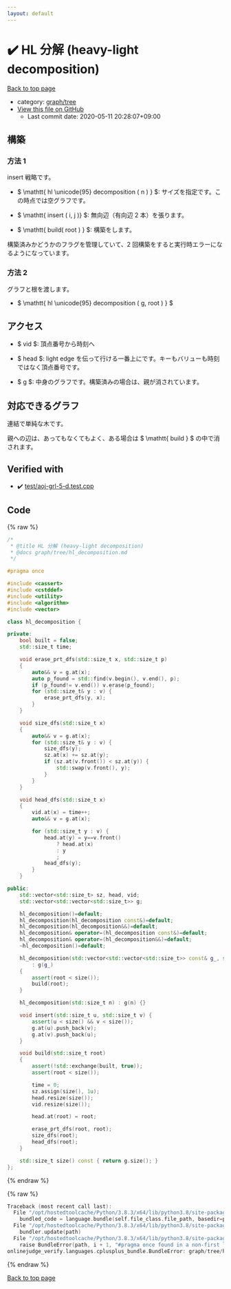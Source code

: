```yaml
---
layout: default
---
```


<!-- mathjax config similar to math.stackexchange -->
<script type="text/javascript" async
  src="https://cdnjs.cloudflare.com/ajax/libs/mathjax/2.7.5/MathJax.js?config=TeX-MML-AM_CHTML">
</script>
<script type="text/x-mathjax-config">
  MathJax.Hub.Config({
    TeX: { equationNumbers: { autoNumber: "AMS" }},
    tex2jax: {
      inlineMath: [ ['$','$'] ],
      processEscapes: true
    },
    "HTML-CSS": { matchFontHeight: false },
    displayAlign: "left",
    displayIndent: "2em"
  });
</script>

<script type="text/javascript" src="https://cdnjs.cloudflare.com/ajax/libs/jquery/3.4.1/jquery.min.js"></script>
<script src="https://cdn.jsdelivr.net/npm/jquery-balloon-js@1.1.2/jquery.balloon.min.js" integrity="sha256-ZEYs9VrgAeNuPvs15E39OsyOJaIkXEEt10fzxJ20+2I=" crossorigin="anonymous"></script>
<script type="text/javascript" src="../../../assets/js/copy-button.js"></script>
<link rel="stylesheet" href="../../../assets/css/copy-button.css" />


# :heavy_check_mark: HL 分解 (heavy-light decomposition)

<a href="../../../index.html">Back to top page</a>

* category: <a href="../../../index.html#28790b6202284cbbffc9d712b59f4b80">graph/tree</a>
* <a href="{{ site.github.repository_url }}/blob/master/graph/tree/hl_decomposition.hpp">View this file on GitHub</a>
    - Last commit date: 2020-05-11 20:28:07+09:00




## 構築

### 方法 1

insert 戦略です。

- $ \mathtt{ hl \unicode{95} decomposition ( n ) } $: サイズを指定です。この時点では空グラフです。

- $ \mathtt{ insert ( i, j )} $: 無向辺（有向辺 2 本）を張ります。

- $ \mathtt{ build( root ) } $: 構築をします。

構築済みかどうかのフラグを管理していて、2 回構築をすると実行時エラーになるようになっています。


### 方法 2

グラフと根を渡します。

- $ \mathtt{ hl \unicode{95} decomposition ( g, root ) } $


## アクセス

- $ vid $: 頂点番号から時刻へ

- $ head $: light edge を伝って行ける一番上にです。キーもバリューも時刻ではなく頂点番号です。

- $ g $: 中身のグラフです。構築済みの場合は、親が消されています。


## 対応できるグラフ

連結で単純な木です。

親への辺は、あってもなくてもよく、ある場合は $ \mathtt{ build } $ の中で消されます。



## Verified with

* :heavy_check_mark: <a href="../../../verify/test/aoj-grl-5-d.test.cpp.html">test/aoj-grl-5-d.test.cpp</a>


## Code

<a id="unbundled"></a>
{% raw %}
```cpp
/*
 * @title HL 分解 (heavy-light decomposition)
 * @docs graph/tree/hl_decomposition.md
 */

#pragma once

#include <cassert>
#include <cstddef>
#include <utility>
#include <algorithm>
#include <vector>

class hl_decomposition {

private:
    bool built = false;
    std::size_t time;

    void erase_prt_dfs(std::size_t x, std::size_t p)
    {
        auto&& v = g.at(x);
        auto p_found = std::find(v.begin(), v.end(), p);
        if (p_found!= v.end()) v.erase(p_found);
        for (std::size_t& y : v) {
            erase_prt_dfs(y, x);
        }
    }

    void size_dfs(std::size_t x)
    {
        auto&& v = g.at(x);
        for (std::size_t& y : v) {
            size_dfs(y);
            sz.at(x) += sz.at(y);
            if (sz.at(v.front()) < sz.at(y)) {
                std::swap(v.front(), y);
            }
        }
    }

    void head_dfs(std::size_t x)
    {
        vid.at(x) = time++;
        auto&& v = g.at(x);

        for (std::size_t y : v) {
            head.at(y) = y==v.front()
                ? head.at(x)
                : y
                ;
            head_dfs(y);
        }
    }

public:
    std::vector<std::size_t> sz, head, vid;
    std::vector<std::vector<std::size_t>> g;

    hl_decomposition()=default;
    hl_decomposition(hl_decomposition const&)=default;
    hl_decomposition(hl_decomposition&&)=default;
    hl_decomposition& operator=(hl_decomposition const&)=default;
    hl_decomposition& operator=(hl_decomposition&&)=default;
    ~hl_decomposition()=default;

    hl_decomposition(std::vector<std::vector<std::size_t>> const& g_, std::size_t root)
        : g(g_)
    {
        assert(root < size());
        build(root);
    }

    hl_decomposition(std::size_t n) : g(n) {}

    void insert(std::size_t u, std::size_t v) {
        assert(u < size() && v < size());
        g.at(u).push_back(v);
        g.at(v).push_back(u);
    }

    void build(std::size_t root)
    {
        assert(!std::exchange(built, true));
        assert(root < size());

        time = 0;
        sz.assign(size(), 1u);
        head.resize(size());
        vid.resize(size());

        head.at(root) = root;

        erase_prt_dfs(root, root);
        size_dfs(root);
        head_dfs(root);
    }

    std::size_t size() const { return g.size(); }
};

```
{% endraw %}

<a id="bundled"></a>
{% raw %}
```cpp
Traceback (most recent call last):
  File "/opt/hostedtoolcache/Python/3.8.3/x64/lib/python3.8/site-packages/onlinejudge_verify/docs.py", line 349, in write_contents
    bundled_code = language.bundle(self.file_class.file_path, basedir=pathlib.Path.cwd())
  File "/opt/hostedtoolcache/Python/3.8.3/x64/lib/python3.8/site-packages/onlinejudge_verify/languages/cplusplus.py", line 172, in bundle
    bundler.update(path)
  File "/opt/hostedtoolcache/Python/3.8.3/x64/lib/python3.8/site-packages/onlinejudge_verify/languages/cplusplus_bundle.py", line 214, in update
    raise BundleError(path, i + 1, "#pragma once found in a non-first line")
onlinejudge_verify.languages.cplusplus_bundle.BundleError: graph/tree/hl_decomposition.hpp: line 6: #pragma once found in a non-first line

```
{% endraw %}

<a href="../../../index.html">Back to top page</a>


